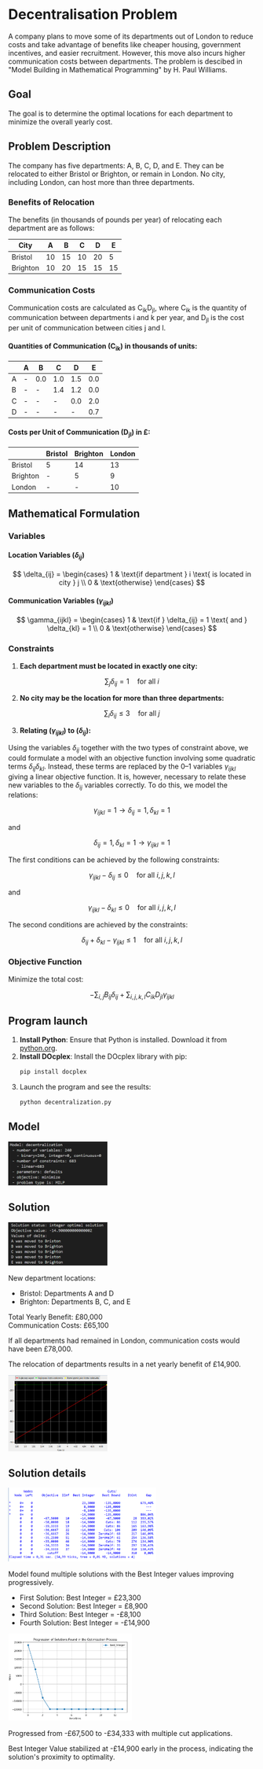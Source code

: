 # Decentralisation Problem

A company plans to move some of its departments out of London to reduce costs and take advantage of benefits like cheaper housing, government incentives, and easier recruitment. However, this move also incurs higher communication costs between departments. The problem is descibed in "Model Building in Mathematical Programming" by H. Paul Williams.

## Goal
The goal is to determine the optimal locations for each department to minimize the overall yearly cost.

## Problem Description

The company has five departments: A, B, C, D, and E. They can be relocated to either Bristol or Brighton, or remain in London. No city, including London, can host more than three departments.

### Benefits of Relocation

The benefits (in thousands of pounds per year) of relocating each department are as follows:

| City     | A  | B  | C  | D  | E  |
|----------|----|----|----|----|----|
| Bristol  | 10 | 15 | 10 | 20 | 5  |
| Brighton | 10 | 20 | 15 | 15 | 15 |

### Communication Costs

Communication costs are calculated as C<sub>ik</sub>D<sub>jl</sub>, where C<sub>ik</sub> is the quantity of communication between departments i and k per year, and D<sub>jl</sub> is the cost per unit of communication between cities j and l.

#### Quantities of Communication (C<sub>ik</sub>) in thousands of units:

|   | A   | B   | C   | D   | E   |
|---|-----|-----|-----|-----|-----|
| A | -   | 0.0 | 1.0 | 1.5 | 0.0 |
| B | -   | -   | 1.4 | 1.2 | 0.0 |
| C | -   | -   | -   | 0.0 | 2.0 |
| D | -   | -   | -   | -   | 0.7 |

#### Costs per Unit of Communication (D<sub>jl</sub>) in £:

|          | Bristol | Brighton | London |
|----------|---------|----------|--------|
| Bristol  | 5       | 14       | 13     |
| Brighton | -       | 5        | 9      |
| London   | -       | -        | 10     |

## Mathematical Formulation

### Variables

#### Location Variables ($\delta_{ij}$)

$$
\delta_{ij} = \begin{cases} 
1 & \text{if department } i \text{ is located in city } j \\
0 & \text{otherwise} 
\end{cases}
$$


#### Communication Variables ($\gamma_{ijkl}$)

$$
\gamma_{ijkl} = \begin{cases} 
1 & \text{if } \delta_{ij} = 1 \text{ and } \delta_{kl} = 1 \\
0 & \text{otherwise} 
\end{cases}
$$

### Constraints

1. **Each department must be located in exactly one city:**

$$
\sum_{j} \delta_{ij} = 1 \quad \text{for all } i
$$

2. **No city may be the location for more than three departments:**

$$
\sum_{i} \delta_{ij} \leq 3 \quad \text{for all } j
$$


3. **Relating ($\gamma_{ijkl}$) to ($\delta_{ij}$):**

Using the variables $\delta_{ij}$ together with the two types of constraint above, we could formulate a model with an objective function involving some quadratic terms $\delta_{ij} \delta_{kl}$. Instead, these terms are replaced by the 0–1 variables $\gamma_{ijkl}$ giving a linear objective function. It is, however, necessary to relate these new variables to the $\delta_{ij}$ variables correctly. To do this, we model the relations:

$$
\gamma_{ijkl} = 1 \rightarrow \delta_{ij} = 1, \delta_{kl} = 1
$$

and

$$
\delta_{ij} = 1, \delta_{kl} = 1 \rightarrow \gamma_{ijkl} = 1
$$

The first conditions can be achieved by the following constraints:

$$
\gamma_{ijkl} - \delta_{ij} \leq 0 \quad \text{for all } i, j, k, l
$$

and

$$
\gamma_{ijkl} - \delta_{kl} \leq 0 \quad \text{for all } i, j, k, l
$$


The second conditions are achieved by the constraints:

$$
\delta_{ij} + \delta_{kl} - \gamma_{ijkl} \leq 1 \quad \text{for all } i, j, k, l
$$

### Objective Function

Minimize the total cost:

$$
-\sum_{i,j} B_{ij} \delta_{ij} + \sum_{i,j,k,l} C_{ik} D_{jl} \gamma_{ijkl}
$$



## Program launch

1. **Install Python**: Ensure that Python is installed. Download it from [python.org](https://www.python.org/downloads/).
2. **Install DOcplex**: Install the DOcplex library with pip:
    ```bash
    pip install docplex
    ```
3. Launch the program and see the results:
   ```bash
   python decentralization.py
   ```


## Model

<img src="images/model.png" alt="Image" width="40%" height="40%">


## Solution
<img src="images/solution.png" alt="Image" width="40%" height="40%">

New department locations:
- Bristol: Departments A and D
- Brighton: Departments B, C, and E

Total Yearly Benefit: £80,000 <br>
Communication Costs: £65,100

If all departments had remained in London, communication costs would have been £78,000.

The relocation of departments results in a net yearly benefit of £14,900.

<img src="images/plot.png" alt="Image" width="40%" height="40%">


## Solution details
<img src="images/details.png" alt="Image" width="60%" height="60%">

Model found multiple solutions with the Best Integer values improving progressively.
- First Solution: Best Integer = £23,300
- Second Solution: Best Integer = £8,900
- Third Solution: Best Integer = -£8,100
- Fourth Solution: Best Integer = -£14,900

<img src="images/solution_pool_plot.png" alt="Image" width="50%" height="50%">

Progressed from -£67,500 to -£34,333 with multiple cut applications.

Best Integer Value stabilized at -£14,900 early in the process, indicating the solution's proximity to optimality.
